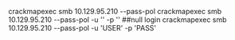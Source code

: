 
crackmapexec smb 10.129.95.210 --pass-pol 
crackmapexec smb 10.129.95.210 --pass-pol -u  '' -p '' ##null login
crackmapexec smb 10.129.95.210 --pass-pol -u 'USER' -p 'PASS'